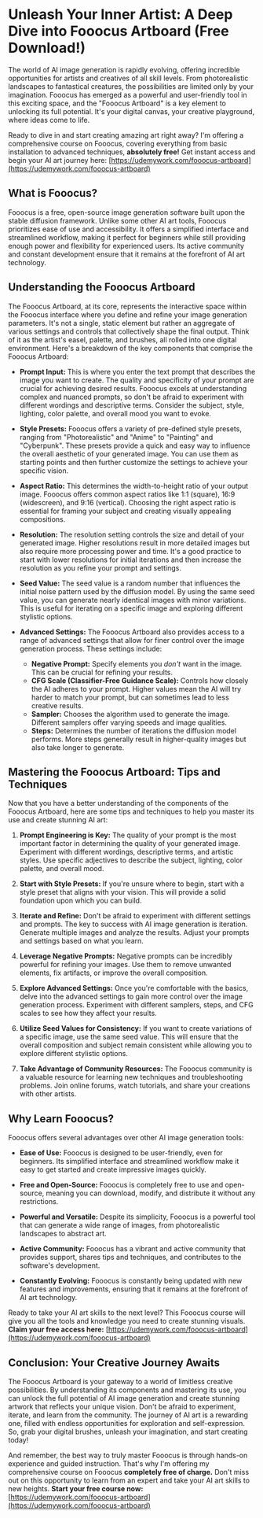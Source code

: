 # Unleash Your Inner Artist: A Deep Dive into Fooocus Artboard (Free Download!)

The world of AI image generation is rapidly evolving, offering incredible opportunities for artists and creatives of all skill levels. From photorealistic landscapes to fantastical creatures, the possibilities are limited only by your imagination. Fooocus has emerged as a powerful and user-friendly tool in this exciting space, and the "Fooocus Artboard" is a key element to unlocking its full potential. It's your digital canvas, your creative playground, where ideas come to life.

Ready to dive in and start creating amazing art right away? I'm offering a comprehensive course on Fooocus, covering everything from basic installation to advanced techniques, **absolutely free!** Get instant access and begin your AI art journey here: [https://udemywork.com/fooocus-artboard](https://udemywork.com/fooocus-artboard)

## What is Fooocus?

Fooocus is a free, open-source image generation software built upon the stable diffusion framework. Unlike some other AI art tools, Fooocus prioritizes ease of use and accessibility. It offers a simplified interface and streamlined workflow, making it perfect for beginners while still providing enough power and flexibility for experienced users. Its active community and constant development ensure that it remains at the forefront of AI art technology.

## Understanding the Fooocus Artboard

The Fooocus Artboard, at its core, represents the interactive space within the Fooocus interface where you define and refine your image generation parameters. It's not a single, static element but rather an aggregate of various settings and controls that collectively shape the final output. Think of it as the artist's easel, palette, and brushes, all rolled into one digital environment. Here's a breakdown of the key components that comprise the Fooocus Artboard:

*   **Prompt Input:** This is where you enter the text prompt that describes the image you want to create. The quality and specificity of your prompt are crucial for achieving desired results. Fooocus excels at understanding complex and nuanced prompts, so don't be afraid to experiment with different wordings and descriptive terms. Consider the subject, style, lighting, color palette, and overall mood you want to evoke.

*   **Style Presets:** Fooocus offers a variety of pre-defined style presets, ranging from "Photorealistic" and "Anime" to "Painting" and "Cyberpunk". These presets provide a quick and easy way to influence the overall aesthetic of your generated image. You can use them as starting points and then further customize the settings to achieve your specific vision.

*   **Aspect Ratio:** This determines the width-to-height ratio of your output image. Fooocus offers common aspect ratios like 1:1 (square), 16:9 (widescreen), and 9:16 (vertical). Choosing the right aspect ratio is essential for framing your subject and creating visually appealing compositions.

*   **Resolution:** The resolution setting controls the size and detail of your generated image. Higher resolutions result in more detailed images but also require more processing power and time. It's a good practice to start with lower resolutions for initial iterations and then increase the resolution as you refine your prompt and settings.

*   **Seed Value:** The seed value is a random number that influences the initial noise pattern used by the diffusion model. By using the same seed value, you can generate nearly identical images with minor variations. This is useful for iterating on a specific image and exploring different stylistic options.

*   **Advanced Settings:** The Fooocus Artboard also provides access to a range of advanced settings that allow for finer control over the image generation process. These settings include:

    *   **Negative Prompt:** Specify elements you *don't* want in the image. This can be crucial for refining your results.
    *   **CFG Scale (Classifier-Free Guidance Scale):** Controls how closely the AI adheres to your prompt. Higher values mean the AI will try harder to match your prompt, but can sometimes lead to less creative results.
    *   **Sampler:** Chooses the algorithm used to generate the image. Different samplers offer varying speeds and image qualities.
    *   **Steps:** Determines the number of iterations the diffusion model performs. More steps generally result in higher-quality images but also take longer to generate.

## Mastering the Fooocus Artboard: Tips and Techniques

Now that you have a better understanding of the components of the Fooocus Artboard, here are some tips and techniques to help you master its use and create stunning AI art:

1.  **Prompt Engineering is Key:** The quality of your prompt is the most important factor in determining the quality of your generated image. Experiment with different wordings, descriptive terms, and artistic styles. Use specific adjectives to describe the subject, lighting, color palette, and overall mood.

2.  **Start with Style Presets:** If you're unsure where to begin, start with a style preset that aligns with your vision. This will provide a solid foundation upon which you can build.

3.  **Iterate and Refine:** Don't be afraid to experiment with different settings and prompts. The key to success with AI image generation is iteration. Generate multiple images and analyze the results. Adjust your prompts and settings based on what you learn.

4.  **Leverage Negative Prompts:** Negative prompts can be incredibly powerful for refining your images. Use them to remove unwanted elements, fix artifacts, or improve the overall composition.

5.  **Explore Advanced Settings:** Once you're comfortable with the basics, delve into the advanced settings to gain more control over the image generation process. Experiment with different samplers, steps, and CFG scales to see how they affect your results.

6.  **Utilize Seed Values for Consistency:** If you want to create variations of a specific image, use the same seed value. This will ensure that the overall composition and subject remain consistent while allowing you to explore different stylistic options.

7.  **Take Advantage of Community Resources:** The Fooocus community is a valuable resource for learning new techniques and troubleshooting problems. Join online forums, watch tutorials, and share your creations with other artists.

## Why Learn Fooocus?

Fooocus offers several advantages over other AI image generation tools:

*   **Ease of Use:** Fooocus is designed to be user-friendly, even for beginners. Its simplified interface and streamlined workflow make it easy to get started and create impressive images quickly.

*   **Free and Open-Source:** Fooocus is completely free to use and open-source, meaning you can download, modify, and distribute it without any restrictions.

*   **Powerful and Versatile:** Despite its simplicity, Fooocus is a powerful tool that can generate a wide range of images, from photorealistic landscapes to abstract art.

*   **Active Community:** Fooocus has a vibrant and active community that provides support, shares tips and techniques, and contributes to the software's development.

*   **Constantly Evolving:** Fooocus is constantly being updated with new features and improvements, ensuring that it remains at the forefront of AI art technology.

Ready to take your AI art skills to the next level? This Fooocus course will give you all the tools and knowledge you need to create stunning visuals. **Claim your free access here:** [https://udemywork.com/fooocus-artboard](https://udemywork.com/fooocus-artboard)

## Conclusion: Your Creative Journey Awaits

The Fooocus Artboard is your gateway to a world of limitless creative possibilities. By understanding its components and mastering its use, you can unlock the full potential of AI image generation and create stunning artwork that reflects your unique vision. Don't be afraid to experiment, iterate, and learn from the community. The journey of AI art is a rewarding one, filled with endless opportunities for exploration and self-expression. So, grab your digital brushes, unleash your imagination, and start creating today!

And remember, the best way to truly master Fooocus is through hands-on experience and guided instruction. That's why I'm offering my comprehensive course on Fooocus **completely free of charge.** Don't miss out on this opportunity to learn from an expert and take your AI art skills to new heights. **Start your free course now:** [https://udemywork.com/fooocus-artboard](https://udemywork.com/fooocus-artboard)
